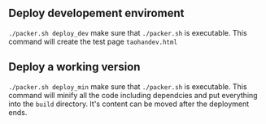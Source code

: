 ## Deploy developement enviroment
`./packer.sh deploy_dev` make sure that `./packer.sh` is executable.
This command will create the test page `taohandev.html`

## Deploy a working version
`./packer.sh deploy_min` make sure that `./packer.sh` is executable.
This command will minify all the code including dependcies and put everything into the `build` directory. It's content can be moved after the deployment ends.